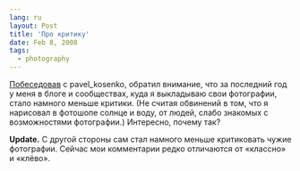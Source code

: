 ```yaml
---
lang: ru
layout: Post
title: 'Про критику'
date: Feb 8, 2008
tags:
  - photography
---
```


[Побеседовав](http://pavel-kosenko.livejournal.com/26709.html) с pavel_kosenko, обратил внимание, что за последний год у меня в блоге и сообществах, куда я выкладываю свои фотографии, стало намного меньше критики. (Не считая обвинений в том, что я нарисовал в фотошопе солнце и воду, от людей, слабо знакомых с возможностями фотографии.) Интересно, почему так?

**Update.** С другой стороны сам стал намного меньше критиковать чужие фотографии. Сейчас мои комментарии редко отличаются от «классно» и «клёво».
